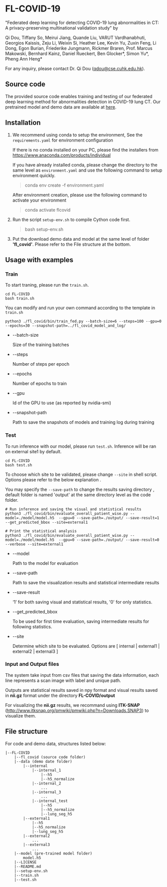 # FL-COVID-19
"Federated deep learning for detecting COVID-19 lung abnormalities in CT: A privacy-preserving multinational validation study" by

Qi Dou, Tiffany So, Meirui Jiang, Quande Liu, VARUT Vardhanabhuti, Georgios Kaissis, Zeju Li, Weixin Si, Heather Lee, Kevin Yu, Zuxin Feng, Li Dong, Egon Burian, Friederike Jungmann, Rickmer Braren, Prof. Marcus Makowski, Bernhard Kainz, Daniel Rueckert, Ben Glocker*, Simon Yu*, Pheng Ann Heng*

For any inquiry, please contact Dr. Qi Dou (qdou@cse.cuhk.edu.hk). 

## Source code
The provided source code enables training and testing of our federated deep learning method for abnormalities detection in COVID-19 lung CT.
Our pretrained model and demo data are available at [here](https://drive.google.com/drive/folders/1GVJqLzbjRCeSu4tHEzO7D2HvyzZvHJRR?usp=sharing).


## Installation
1) We recommend using conda to setup the environment, See the `requirements.yaml` for environment configuration 

    If there is no conda installed on your PC, please find the installers from https://www.anaconda.com/products/individual

    If you have already installed conda, please change the directory to the same level as `environment.yaml` and use the following command to setup environment quickly.

    > conda env create -f environment.yaml

    After environment creation, please use the following command to activate your environment
    
    > conda activate flcovid

2) Run the script `setup-env.sh` to compile Cython code first.  
 
    > bash setup-env.sh
    
3) Put the download demo data and model at the same level of folder **'fl_covid'**. Please refer to the File structure at the bottom.

## Usage with examples
### Train
To start traning, please run the `train.sh`.
```
cd FL-COVID
bash train.sh
```
You can modify and run your own command according to the template in `train.sh`
```
python3 ./fl_covid/bin/train_fed.py --batch-size=6 --steps=100 --gpu=0 --epochs=30 --snapshot-path=../fl_covid_model_and_log/
```
- --batch-size
        
    Size of the training batches
- --steps 

    Number of steps per epoch
- --epochs
    
    Number of epochs to train
- --gpu
    
    Id of the GPU to use (as reported by nvidia-smi)
- --snapshot-path  

    Path to save the snapshots of models and training log during training

### Test
To run inference with our model, please run `test.sh`. Inference will be ran on external site1 by default.
```
cd FL-COVID
bash test.sh
```

To choose which site to be validated, please change `--site` in shell script. Options please refer to the below explanation .

You may specify the `--save-path` to change the results saving directory , default folder is named 'output' at the same directory level as the code folder.

```
# Run inference and saving the visual and statistical results
python3 ./fl_covid/bin/evaluate_overall_patient_wise.py --model=./model/model.h5  --gpu=0 --save-path=./output/ --save-result=1  --get_predicted_bbox --site=external1

# Print the statistical analysis
python3 ./fl_covid/bin/evaluate_overall_patient_wise.py --model=./model/model.h5  --gpu=0 --save-path=./output/ --save-result=0 --verbose --site=external1
```
- --model  

    Path to the model for evaluation
- --save-path  

    Path to save the visualization results and statistical intermediate results
- --save-result 

    ‘1’ for both saving visual and statistical results, '0' for only statistics.
- --get_predicted_bbox 

    To be used for first time evaluation, saving intermediate results for following statistics.
- --site 
    
    Determine which site to be evaluated. Options are [ internal | external1 | external2 | external3 ]


### Input and Output files
The system take input from csv files that saving the data information, each line represents a scan image with label and unique path.

Outputs are statistical results saved in npy format and visual results saved in **nii.gz** format under the directory **FL-COVID/output**

For visualizing the **nii.gz** results, we recommand using **ITK-SNAP** (http://www.itksnap.org/pmwiki/pmwiki.php?n=Downloads.SNAP3) to visualize them.

## File structure
For code and demo data, structures listed below:

    |--FL-COVID  
        |--fl_covid (source code folder)  
        |--data (demo date folder)  
            |--internal  
                |--internal_1  
                    |--h5  
                    |--h5_normalize  
                |--internal_2  
                    ...  
                |--internal_3  
                    ...  
                |--internal_test  
                    |--h5  
                    |--h5_normalize  
                    |--lung_seg_h5  
            |--external1  
                |--h5  
                |--h5_normalize  
                |--lung_seg_h5  
            |--external2  
                ...  
            |--external3  
                ...  
        |--model (pre-trained model folder)
            model.h5
        |--LICENSE  
        |--README.md  
        |--setup-env.sh  
        |--train.sh  
        |--test.sh  
